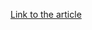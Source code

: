[Link to the article](https://cybersecuritynews.com/phorpiex-botnet-distributes-lockbit-ransomware/)
